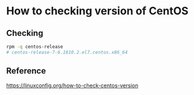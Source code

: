 # How to checking version of CentOS

## Checking

```bash
rpm -q centos-release
# centos-release-7-6.1810.2.el7.centos.x86_64
```

## Reference

<https://linuxconfig.org/how-to-check-centos-version>
